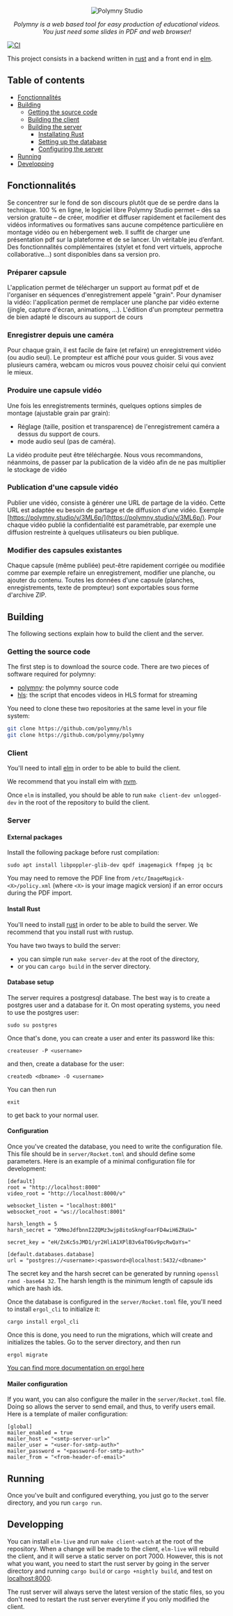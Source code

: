 <p align="center">
<picture>
  <source media="(prefers-color-scheme: dark)" srcset="/server/dist/fulllogo-dark.png">
  <source media="(prefers-color-scheme: light)" srcset="/server/dist/fulllogo.png">
  <img alt="Polymny Studio" src="/server/dist/fulllogo.png">
</picture>
</p>

<p align="center">
<em>
Polymny is a web based tool for easy production of educational videos.
<br/>
You just need some slides in PDF and web browser!
</em>
</p>

[![CI](https://github.com/polymny/polymny/workflows/build/badge.svg?branch=master&event=push)](https://github.com/polymny/polymny/actions?query=workflow%3Abuild)

This project consists in a backend written in
[rust](https://www.rust-lang.org/) and a front end in
[elm](https://elm-lang.org/).


## Table of contents

  - [Fonctionnalités](#Fonctionnalités)
  - [Building](#building)
    - [Getting the source code](#getting-the-source-code)
    - [Building the client](#client)
    - [Building the server](#server)
      - [Installating Rust](#install-rust)
      - [Setting up the database](#database-setup)
      - [Configuring the server](#configuration)
  - [Running](#running)
  - [Developping](#developping)

## Fonctionnalités

Se concentrer sur le fond de son discours plutôt que de se perdre dans la technique. 100 % en ligne, le logiciel libre Polymny Studio permet – dès sa version gratuite – de créer, modifier et diffuser rapidement et facilement des vidéos informatives ou formatives sans aucune compétence particulière en montage vidéo ou en hébergement web. Il suffit de charger une présentation pdf sur la plateforme et de se lancer. Un véritable jeu d’enfant. Des fonctionnalités complémentaires (stylet et fond vert virtuels, approche collaborative…) sont disponibles dans sa version pro.

### Préparer capsule

L'application permet de télécharger un support au format pdf et de l'organiser en séquences d'enregistrement appelé "grain".
Pour dynamiser la vidéo: l'application permet de remplacer une planche par vidéo externe (jingle, capture d'écran, animations, ...).
L'édition d'un prompteur permettra de bien adapté le discours au support de cours

### Enregistrer depuis une caméra

Pour chaque grain, il est facile de  faire (et refaire) un enregistrement vidéo (ou audio seul). Le prompteur est affiché pour vous guider.
Si vous avez plusieurs caméra, webcam ou micros vous pouvez choisir celui qui convient le mieux.

### Produire une capsule vidéo

Une fois les enregistrements terminés, quelques options simples de montage (ajustable grain par grain):
- Réglage (taille, position et transparence) de  l'enregistrement caméra a dessus du support de cours.
- mode audio seul (pas de caméra).

La vidéo produite peut être téléchargée. Nous vous recommandons, néanmoins, de passer par la publication de la vidéo afin de ne pas multiplier le stockage de vidéo

### Publication d'une capsule vidéo

Publier une vidéo, consiste à générer une URL de partage  de la vidéo. Cette URL est adaptée eu besoin de partage et de diffusion d'une vidéo. Exemple [https://polymny.studio/v/3ML6p/](https://polymny.studio/v/3ML6p/).
Pour chaque vidéo publié la confidentialité est paramétrable, par exemple une diffusion restreinte à quelques utilisateurs ou bien publique.

### Modifier des capsules existantes
Chaque capsule (même publiée) peut-être rapidement corrigée ou modifiée comme par exemple refaire un enregistrement, modifier une planche, ou ajouter du contenu.
Toutes les données d'une capsule (planches, enregistrements,  texte de prompteur) sont exportables sous forme d'archive ZIP.







## Building

The following sections explain how to build the client and the server.

### Getting the source code

The first step is to download the source code. There are two pieces of software
required for polymny:
  - [polymny](https://github.com/polymny/polymny): the polymny source code
  - [hls](https://github.com/polymny/hls): the script that encodes videos in
    HLS format for streaming

You need to clone these two repositories at the same level in your file system:

```sh
git clone https://github.com/polymny/hls
git clone https://github.com/polymny/polymny
```

### Client

You'll need to intall [elm](https://guide.elm-lang.org/install.html) in order
to be able to build the client.

We recommend that you install elm with
[nvm](https://github.com/creationix/nvm#installation).

Once `elm` is installed, you should be able to run `make client-dev unlogged-dev`
in the
root of the repository to build the client.

### Server

#### External packages

Install the following package before rust compilation:

```
sudo apt install libpoppler-glib-dev qpdf imagemagick ffmpeg jq bc
```

You may need to remove the PDF line from `/etc/ImageMagick-<X>/policy.xml`
(where `<X>` is your image magick version) if an error occurs during the PDF
import.

#### Install Rust

You'll need to install [rust](https://www.rust-lang.org/tools/install)
in order to be able to build the server. We recommend that you install rust
with rustup.

You have two tways to build the server:
  - you can simple run `make server-dev` at the root of the directory,
  - or you can `cargo build` in the server directory.

#### Database setup

The server requires a postgresql database. The best way is to create a postgres
user and a database for it. On most operating systems, you need to use the
postgres user:

```
sudo su postgres
```

Once that's done, you can create a user and enter its password like this:

```
createuser -P <username>
```

and then, create a database for the user:

```
createdb <dbname> -O <username>
```

You can then run

```
exit
```

to get back to your normal user.

#### Configuration

Once you've created the database, you need to write the configuration file.
This file should be in `server/Rocket.toml` and should define some parameters.
Here is an example of a minimal configuration file for development:

```
[default]
root = "http://localhost:8000"
video_root = "http://localhost:8000/v"

websocket_listen = "localhost:8001"
websocket_root = "ws://localhost:8001"

harsh_length = 5
harsh_secret = "XMmoJdfbnnI2ZQMz3wjp8itoSkngFoarFD4wiH6ZRaU="

secret_key = "eH/ZsKc5sJMD1/yr2HliA1XPlB3v6aT0Gv9pcRwQaYs="

[default.databases.database]
url = "postgres://<username>:<password>@localhost:5432/<dbname>"
```

The secret key and the harsh secret can be generated by running `openssl rand -base64 32`.
The harsh length is the minimum length of capsule ids which are hash ids.

Once the database is configured in the `server/Rocket.toml` file, you'll need
to install `ergol_cli` to initialize it:

```
cargo install ergol_cli
```

Once this is done, you need to run the migrations, which will create and
initializes the tables. Go to the server directory, and then run

```
ergol migrate
```

[You can find more documentation on ergol here](https://ergol-rs.github.io/)

#### Mailer configuration

If you want, you can also configure the mailer in the `server/Rocket.toml` file.
Doing so allows the server to send email, and thus, to verify users email.
Here is a template of mailer configuration:

```
[global]
mailer_enabled = true
mailer_host = "<smtp-server-url>"
mailer_user = "<user-for-smtp-auth>"
mailer_password = "<password-for-smtp-auth>"
mailer_from = "<from-header-of-email>"
```

## Running

Once you've built and configured everything, you just go to the server
directory, and you run `cargo run`.

## Developping

You can install `elm-live` and run `make client-watch` at the root of the
repository. When a change will be made to the client, `elm-live` will rebuild
the client, and it will serve a static server on port 7000.  However, this is
not what you want, you need to start the rust server by going in the server
directory and running `cargo build` or `cargo +nightly build`, and test on
[localhost:8000](http://localhost:8000).

The rust server will always serve the latest version of the static files, so
you don't need to restart the rust server everytime if you only modified the
client.


